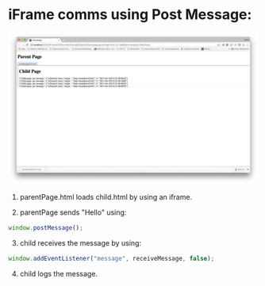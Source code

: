 # iFrame comms using Post Message:

![Demo screenshot](imgs/scr1.png)

1) parentPage.html loads child.html by using an iframe.

2) parentPage sends "Hello" using:
 
```javascript
window.postMessage();
```

3) child receives the message by using:

```javascript
window.addEventListener("message", receiveMessage, false);
```

4) child logs the message.